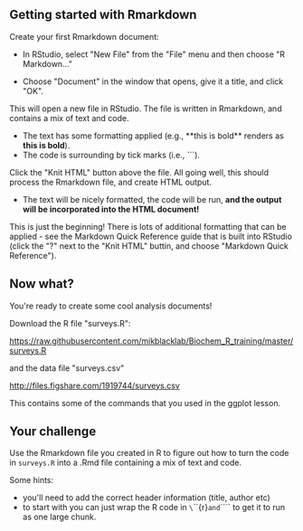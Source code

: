 ## Getting started with Rmarkdown

Create your first Rmarkdown document:

 - In RStudio, select "New File" from the "File" menu and then choose
"R Markdown..."

 - Choose "Document" in the window that opens, give it a title, and 
click "OK".

This will open a new file in RStudio.  The file is written in Rmarkdown, 
and contains a mix of text and code.

 - The text has some formatting applied (e.g., \*\*this is bold\*\* 
renders as **this is bold**). 
 - The code is surrounding by tick marks (i.e., \`\`\`).

Click the "Knit HTML" button above the file.  All going well, this should 
process the Rmarkdown file, and create HTML output.

 - The text will be nicely formatted, the code will be run, **and the 
output will be incorporated into the HTML document!**

This is just the beginning!  There is lots of additional formatting that
can be applied - see the Markdown Quick Reference guide that is built
into RStudio (click the "?" next to the "Knit HTML" buttin, and choose
"Markdown Quick Reference").

## Now what?

You're ready to create some cool analysis documents!

Download the R file "surveys.R": 

https://raw.githubusercontent.com/mikblacklab/Biochem_R_training/master/surveys.R

and the data file "surveys.csv"

http://files.figshare.com/1919744/surveys.csv

This contains some of the commands that you used in the ggplot lesson.

## Your challenge

Use the Rmarkdown file you created in R to figure out how to turn the code 
in `surveys.R` into a .Rmd file containing a mix of text and code.

Some hints:
 - you'll need to add the correct header information (title, author etc)
 - to start with you can just wrap the R code in `\`\`\`{r}` and `\`\`\``
to get it to run as one large chunk.
